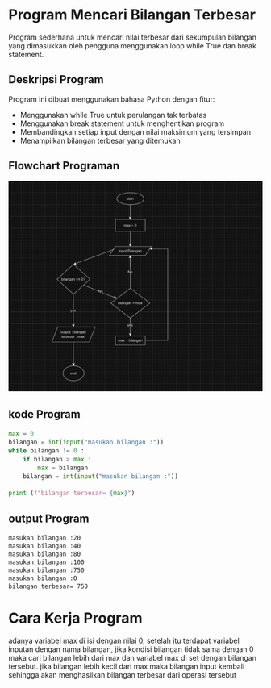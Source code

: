 # Program Mencari Bilangan Terbesar
Program sederhana untuk mencari nilai terbesar dari sekumpulan bilangan yang dimasukkan oleh pengguna menggunakan loop while True dan break statement.
## Deskripsi Program
Program ini dibuat menggunakan bahasa Python dengan fitur:

- Menggunakan while True untuk perulangan tak terbatas
- Menggunakan break statement untuk menghentikan program
- Membandingkan setiap input dengan nilai maksimum yang tersimpan
- Menampilkan bilangan terbesar yang ditemukan

## Flowchart Programan
![Flowchart](Flowchart.png)

## kode Program
```Python
max = 0
bilangan = int(input("masukan bilangan :"))
while bilangan != 0 :
    if bilangan > max :
        max = bilangan
    bilangan = int(input("masukan bilangan :"))

print (f"bilangan terbesar= {max}")
```
## output Program
````
masukan bilangan :20
masukan bilangan :40
masukan bilangan :80 
masukan bilangan :100
masukan bilangan :750
masukan bilangan :0
bilangan terbesar= 750
````

# Cara Kerja Program
adanya variabel max di isi dengan nilai 0, setelah itu terdapat variabel inputan dengan nama bilangan, jika kondisi bilangan tidak sama dengan 0 maka cari bilangan lebih dari max dan variabel max di set dengan bilangan tersebut. jika bilangan lebih kecil dari max maka bilangan input kembali sehingga akan menghasilkan bilangan terbesar dari operasi tersebut 

